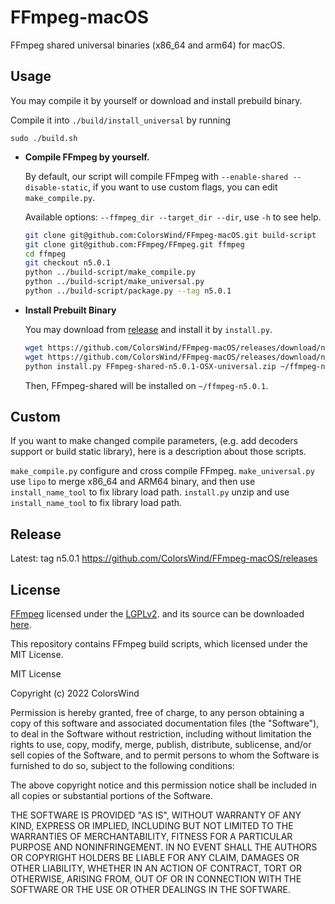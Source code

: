 # FFmpeg-macOS
FFmpeg shared universal binaries (x86_64 and arm64) for macOS.

## Usage

You may compile it by yourself or download and install prebuild binary.

Compile it into `./build/install_universal` by running

```
sudo ./build.sh
```

- **Compile FFmpeg by yourself.**

    By default, our script will compile FFmpeg with `--enable-shared --disable-static`, if you want to use custom flags, you can edit `make_compile.py`.
    
    Available options: `--ffmpeg_dir --target_dir --dir`, use `-h` to see help.
    
    ```bash
    git clone git@github.com:ColorsWind/FFmpeg-macOS.git build-script
    git clone git@github.com:FFmpeg/FFmpeg.git ffmpeg
    cd ffmpeg
    git checkout n5.0.1
    python ../build-script/make_compile.py 
    python ../build-script/make_universal.py
    python ../build-script/package.py --tag n5.0.1
    ```

- **Install Prebuilt Binary**

  You may download from [release](https://github.com/ColorsWind/FFmpeg-macOS/releases/) and install it by `install.py`.

  ```bash
  wget https://github.com/ColorsWind/FFmpeg-macOS/releases/download/n5.0.1-patch3/FFmpeg-shared-n5.0.1-OSX-universal.zip
  wget https://github.com/ColorsWind/FFmpeg-macOS/releases/download/n5.0.1-patch3/install.py
  python install.py FFmpeg-shared-n5.0.1-OSX-universal.zip ~/ffmpeg-n5.0.1
  ```
  Then, FFmpeg-shared will be installed on `~/ffmpeg-n5.0.1`.


## Custom

If you want to make changed compile parameters, (e.g. add decoders support or build static library), here is a description about those scripts.

`make_compile.py` configure and cross compile FFmpeg.
`make_universal.py` use `lipo` to merge x86_64 and ARM64 binary, and then use `install_name_tool` to fix library load path.
`install.py` unzip and use `install_name_tool` to fix library load path.



## Release

Latest: tag n5.0.1
https://github.com/ColorsWind/FFmpeg-macOS/releases

## License

[FFmpeg](http://ffmpeg.org) licensed under the [LGPLv2](http://www.gnu.org/licenses/old-licenses/lgpl-2.1.html).  and its source can be downloaded [here](https://github.com/FFmpeg/FFmpeg).

This repository contains FFmpeg build scripts, which licensed under the MIT License.

MIT License

Copyright (c) 2022 ColorsWind

Permission is hereby granted, free of charge, to any person obtaining a copy
of this software and associated documentation files (the "Software"), to deal
in the Software without restriction, including without limitation the rights
to use, copy, modify, merge, publish, distribute, sublicense, and/or sell
copies of the Software, and to permit persons to whom the Software is
furnished to do so, subject to the following conditions:

The above copyright notice and this permission notice shall be included in all
copies or substantial portions of the Software.

THE SOFTWARE IS PROVIDED "AS IS", WITHOUT WARRANTY OF ANY KIND, EXPRESS OR
IMPLIED, INCLUDING BUT NOT LIMITED TO THE WARRANTIES OF MERCHANTABILITY,
FITNESS FOR A PARTICULAR PURPOSE AND NONINFRINGEMENT. IN NO EVENT SHALL THE
AUTHORS OR COPYRIGHT HOLDERS BE LIABLE FOR ANY CLAIM, DAMAGES OR OTHER
LIABILITY, WHETHER IN AN ACTION OF CONTRACT, TORT OR OTHERWISE, ARISING FROM,
OUT OF OR IN CONNECTION WITH THE SOFTWARE OR THE USE OR OTHER DEALINGS IN THE
SOFTWARE.
